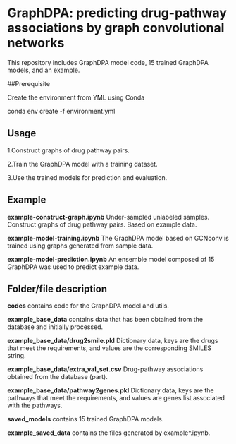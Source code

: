 # GraphDPA: predicting drug-pathway associations by graph convolutional networks

This repository includes GraphDPA model code, 15 trained GraphDPA models, and an example.

##Prerequisite

Create the environment from YML using Conda

conda env create -f environment.yml

## Usage
1.Construct graphs of drug pathway pairs.

2.Train the GraphDPA model with a training dataset.

3.Use the trained models for prediction and evaluation.

## Example

**example-construct-graph.ipynb** Under-sampled unlabeled samples. Construct graphs of drug pathway pairs. Based on example data.

**example-model-training.ipynb** The GraphDPA model based on GCNconv is trained using graphs generated from sample data.

**example-model-prediction.ipynb** An ensemble model composed of 15 GraphDPA was used to predict example data.

## Folder/file description

**codes** contains code for the GraphDPA model and utils.

**example_base_data** contains data that has been obtained from the database and initially processed.

**example_base_data/drug2smile.pkl** Dictionary data, keys are the drugs that meet the requirements, and values are the corresponding SMILES string.

**example_base_data/extra_val_set.csv** Drug-pathway associations obtained from the database (part).

**example_base_data/pathway2genes.pkl** Dictionary data, keys are the pathways that meet the requirements, and values are genes list associated with the pathways.

**saved_models** contains 15 trained GraphDPA models.

**example_saved_data** contains the files generated by example*.ipynb.
